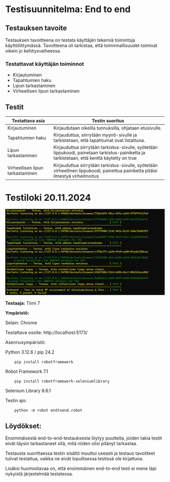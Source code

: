 # Testisuunnitelma: End to end

## Testauksen tavoite

Testauksen tavoitteena on testata käyttäjän tekemiä toimintoja käyttöliittymässä. Tavoitteena oli tarkistaa, että toiminnallisuudet toimivat oikein jo kehitysvaiheessa. 

### Testattavat käyttäjän toiminnot
- Kirjautuminen
- Tapahtumien haku
- Lipun tarkastaminen
- Virheellisen lipun tarkastaminen 




## Testit

 **Testattava asia**                | **Testin suoritus**
 ---------------------------------- | -------------------
 Kirjautuminen | Kirjaudutaan oikeilla tunnuksilla, ohjataan etusivulle.
 Tapahtumien haku | Kirjauduttua, siirrytään myynti-sivulle ja tarkistetaan, että tapahtumat ovat listattuna.
 Lipun tarkastaminen | Kirjauduttua siirrytään tarkistus-sivulle, syötetään lippukoodi, painetaan tarkistus-painiketta ja tarkistetaan, että kenttä käytetty on true
 Virheellisen lipun tarkastaminen | Kirjauduttua siirrytään tarkistus-sivulle, syötetään virheellinen lippukoodi, painettua painiketta pitäisi ilmestyä virheilmoitus

Testiloki 20.11.2024
=======================

![Kuvakaappaus testituloksista](etetestresult1.png)

**Testaaja:** Tiimi 7

**Ympäristö:** 

Selain: Chrome

Testattava osoite: http://localhost:5173/

Asennusympäristö:
 
 Python 3.12.6 / pip 24.2
```
    pip install robotframework
```
Robot Framework 7.1
```
    pip install robotframework-seleniumlibrary
```
Selenium Library 6.6.1

Testin ajo: 
```
    python -m robot endtoend.robot
```

Löydökset:
----------

Ensimmäisestä end-to-end-testauksesta löytyy puutteita, joiden takia testit eivät täysin tarkastaneet sitä, mitä niiden olisi pitänyt tarkastaa. 

Testausta suorittaessa testin sisältö muuttui useasti ja testaus tavoitteet tulivat testattua, vaikka ne eivät lopullisessa testissä ole kirjattuna. 

Lisäksi huomioitavaa on, että ensimmäinen end-to-end testi ei mene läpi nykyistä järjestelmää testatessa.